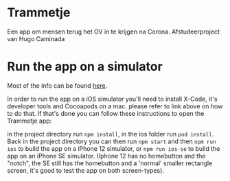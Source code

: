 # Trammetje

Een app om mensen terug het OV in te krijgen na Corona. Afstudeerproject van Hugo Caminada

# Run the app on a simulator

Most of the info can be found [here](https://reactnative.dev/docs/environment-setup).

In order to run the app on a iOS simulator you'll need to install X-Code, it's developer tools and Cocoapods on a mac. please refer to link above on how to do that. If that's done you can follow these instructions to open the Trammetje app:

in the project directory run `npm install`, in the ios folder run `pod install`. Back in the project directory you can then run `npm start` and then `npm run ios` to build the app on a iPhone 12 simulator, or `npm run ios-se` to build the app on an iPhone SE simulator. (Iphone 12 has no homebutton and the "notch", the SE still has the homebutton and a 'normal' smaller rectangle screen, it's good to test the app on both screen-types).
